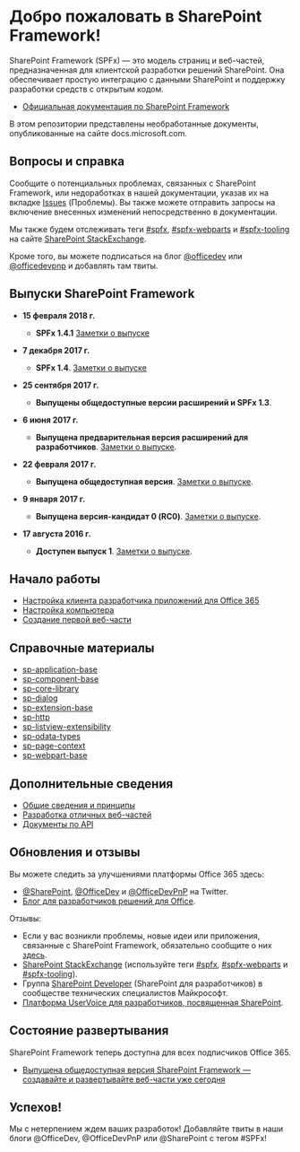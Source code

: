 # <a name="welcome-to-the-sharepoint-framework"></a>Добро пожаловать в SharePoint Framework!

SharePoint Framework (SPFx) — это модель страниц и веб-частей, предназначенная для клиентской разработки решений SharePoint. Она обеспечивает простую интеграцию с данными SharePoint и поддержку разработки средств с открытым кодом.

* [Официальная документация по SharePoint Framework](http://aka.ms/spfx)

В этом репозитории представлены необработанные документы, опубликованные на сайте docs.microsoft.com.

## <a name="questions--help"></a>Вопросы и справка

Сообщите о потенциальных проблемах, связанных с SharePoint Framework, или недоработках в нашей документации, указав их на вкладке [Issues]((https://github.com/SharePoint/sp-dev-docs/issues)) (Проблемы). Вы также можете отправить запросы на включение внесенных изменений непосредственно в документации. 

Мы также будем отслеживать теги [#spfx](http://sharepoint.stackexchange.com/tags/spfx/), [#spfx-webparts](http://sharepoint.stackexchange.com/tags/spfx-webparts/) и [#spfx-tooling](http://sharepoint.stackexchange.com/tags/spfx-tooling/) на сайте [SharePoint StackExchange](http://sharepoint.stackexchange.com/).

Кроме того, вы можете подписаться на блог [@officedev](https://twitter.com/officedev) или [@officedevpnp](https://twitter.com/officedevpnp) и добавлять там твиты.

## <a name="sharepoint-framework-releases"></a>Выпуски SharePoint Framework
* **15 февраля 2018 г.**
   * **SPFx 1.4.1** [Заметки о выпуске](https://github.com/SharePoint/sp-dev-docs/wiki/Release-Notes-for-SPFx-Package-Version-1.4.1)

* **7 декабря 2017 г.**
   *  **SPFx 1.4**. [Заметки о выпуске](https://github.com/SharePoint/sp-dev-docs/wiki/Release-Notes-for-SPFx-Package-Version-1.4)

* **25 сентября 2017 г.**
   *  **Выпущены общедоступные версии расширений и SPFx 1.3**.

* **6 июня 2017 г.**
   *  **Выпущена предварительная версия расширений для разработчиков**.  [Заметки о выпуске](https://github.com/SharePoint/sp-dev-docs/wiki/Release-Notes---Extensions-Dev-Preview-Drop-1).

* **22 февраля 2017 г.**
   *  **Выпущена общедоступная версия**.  [Заметки о выпуске](https://github.com/SharePoint/sp-dev-docs/wiki/Release-Notes-GA).

* **9 января 2017 г.**
   *  **Выпущена версия-кандидат 0 (RC0)**.  [Заметки о выпуске](https://github.com/SharePoint/sp-dev-docs/wiki/Release-Notes-RC0).

* **17 августа 2016 г.**
   * **Доступен выпуск 1**.  [Заметки о выпуске](https://github.com/SharePoint/sp-dev-docs/wiki/Drop-1).
   
## <a name="get-started"></a>Начало работы

* [Настройка клиента разработчика приложений для Office 365](https://docs.microsoft.com/ru-RU/sharepoint/dev/spfx/set-up-your-developer-tenant)
* [Настройка компьютера](https://docs.microsoft.com/ru-RU/sharepoint/dev/spfx/set-up-your-development-environment)
* [Создание первой веб-части](https://docs.microsoft.com/ru-RU/sharepoint/dev/spfx/web-parts/get-started/build-a-hello-world-web-part)

## <a name="reference"></a>Справочные материалы
* [sp-application-base](https://docs.microsoft.com/ru-RU/javascript/api/sp-application-base)
* [sp-component-base](https://docs.microsoft.com/ru-RU/javascript/api/sp-component-base)
* [sp-core-library](https://docs.microsoft.com/ru-RU/javascript/api/sp-core-library)
* [sp-dialog](https://docs.microsoft.com/ru-RU/javascript/api/sp-dialog)
* [sp-extension-base](https://docs.microsoft.com/ru-RU/javascript/api/sp-extension-base)
* [sp-http](https://docs.microsoft.com/ru-RU/javascript/api/sp-http)
* [sp-listview-extensibility](https://docs.microsoft.com/ru-RU/javascript/api/sp-listview-extensibility)
* [sp-odata-types](https://docs.microsoft.com/ru-RU/javascript/api/sp-odata-types)
* [sp-page-context](https://docs.microsoft.com/ru-RU/javascript/api/sp-page-context)
* [sp-webpart-base](https://docs.microsoft.com/ru-RU/javascript/api/sp-webpart-base)

## <a name="learn-more"></a>Дополнительные сведения

* [Общие сведения и принципы](https://docs.microsoft.com/ru-RU/sharepoint/dev/spfx/sharepoint-framework-overview)
* [Разработка отличных веб-частей](https://docs.microsoft.com/ru-RU/sharepoint/dev/design/design-guidance-overview)
* [Документы по API](https://docs.microsoft.com/ru-RU/javascript/api/sp-application-base)

## <a name="updates--feedback"></a>Обновления и отзывы

Вы можете следить за улучшениями платформы Office 365 здесь:

* [@SharePoint](https://twitter.com/sharepoint), [@OfficeDev](https://twitter.com/officedev) и [@OfficeDevPnP](https://twitter.com/officedevpnp) на Twitter.
* [Блог для разработчиков решений для Office](http://dev.office.com/blogs).

Отзывы:

* Если у вас возникли проблемы, новые идеи или приложения, связанные с SharePoint Framework, обязательно сообщите о них [здесь](https://github.com/SharePoint/sp-dev-docs/issues).
* [SharePoint StackExchange](http://sharepoint.stackexchange.com/) (используйте теги [#spfx](http://sharepoint.stackexchange.com/tags/spfx/), [#spfx-webparts](http://sharepoint.stackexchange.com/tags/spfx-webparts/) и [#spfx-tooling](http://sharepoint.stackexchange.com/tags/spfx-tooling/)).
* Группа [SharePoint Developer](https://techcommunity.microsoft.com/t5/SharePoint-Developer/bd-p/SharePointDev) (SharePoint для разработчиков) в сообществе технических специалистов Майкрософт.
* [Платформа UserVoice для разработчиков, посвященная SharePoint](https://sharepoint.uservoice.com/forums/329220-sharepoint-dev-platform).

## <a name="deployment-status"></a>Состояние развертывания
SharePoint Framework теперь доступна для всех подписчиков Office 365.

- [Выпущена общедоступная версия SharePoint Framework — создавайте и развертывайте веб-части уже сегодня](https://blogs.office.com/2017/02/23/sharepoint-framework-reaches-general-availability-build-and-deploy-engaging-web-parts-today/)

## <a name="have-fun"></a>Успехов!

Мы с нетерпением ждем ваших разработок! Добавляйте твиты в наши блоги @OfficeDev, @OfficeDevPnP или @SharePoint с тегом #SPFx!
